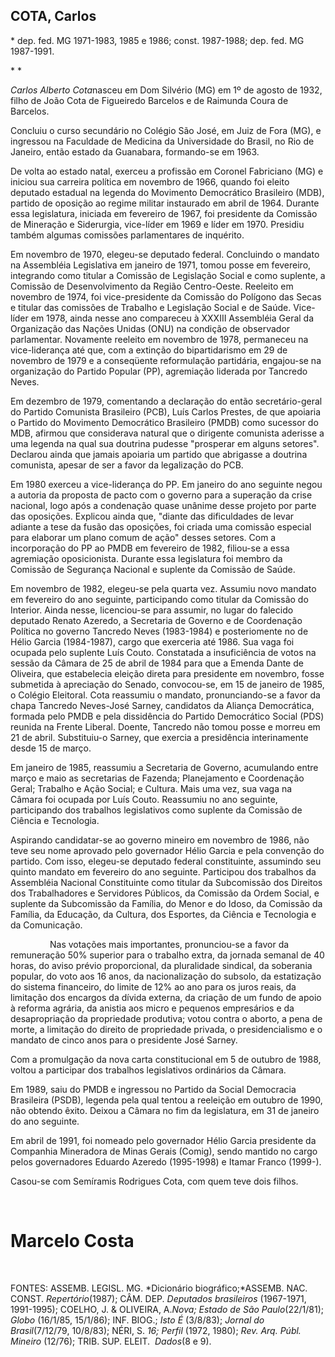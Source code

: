 COTA, Carlos
------------

\* dep. fed. MG 1971-1983, 1985 e 1986; const. 1987-1988; dep. fed. MG
1987-1991.

* *

*Carlos Alberto Cota*nasceu em Dom Silvério (MG) em 1º de agosto de
1932, filho de João Cota de Figueiredo Barcelos e de Raimunda Coura de
Barcelos.

Concluiu o curso secundário no Colégio São José, em Juiz de Fora (MG), e
ingressou na Faculdade de Medicina da Universidade do Brasil, no Rio de
Janeiro, então estado da Guanabara, formando-se em 1963.

De volta ao estado natal, exerceu a profissão em Coronel Fabriciano (MG)
e iniciou sua carreira política em novembro de 1966, quando foi eleito
deputado estadual na legenda do Movimento Democrático Brasileiro (MDB),
partido de oposição ao regime militar instaurado em abril de 1964.
Durante essa legislatura, iniciada em fevereiro de 1967, foi presidente
da Comissão de Mineração e Siderurgia, vice-líder em 1969 e líder em
1970. Presidiu também algumas comissões parlamentares de inquérito.

Em novembro de 1970, elegeu-se deputado federal. Concluindo o mandato na
Assembléia Legislativa em janeiro de 1971, tomou posse em fevereiro,
integrando como titular a Comissão de Legislação Social e como suplente,
a Comissão de Desenvolvimento da Região Centro-Oeste. Reeleito em
novembro de 1974, foi vice-presidente da Comissão do Polígono das Secas
e titular das comissões de Trabalho e Legislação Social e de Saúde.
Vice-líder em 1978, ainda nesse ano compareceu à XXXIII Assembléia Geral
da Organização das Nações Unidas (ONU) na condição de observador
parlamentar. Novamente reeleito em novembro de 1978, permaneceu na
vice-liderança até que, com a extinção do bipartidarismo em 29 de
novembro de 1979 e a conseqüente reformulação partidária, engajou-se na
organização do Partido Popular (PP), agremiação liderada por Tancredo
Neves.

Em dezembro de 1979, comentando a declaração do então secretário-geral
do Partido Comunista Brasileiro (PCB), Luís Carlos Prestes, de que
apoiaria o Partido do Movimento Democrático Brasileiro (PMDB) como
sucessor do MDB, afirmou que considerava natural que o dirigente
comunista aderisse a uma legenda na qual sua doutrina pudesse "prosperar
em alguns setores". Declarou ainda que jamais apoiaria um partido que
abrigasse a doutrina comunista, apesar de ser a favor da legalização do
PCB.

Em 1980 exerceu a vice-liderança do PP. Em janeiro do ano seguinte negou
a autoria da proposta de pacto com o governo para a superação da crise
nacional, logo após a condenação quase unânime desse projeto por parte
das oposições. Explicou ainda que, "diante das dificuldades de levar
adiante a tese da fusão das oposições, foi criada uma comissão especial
para elaborar um plano comum de ação" desses setores. Com a incorporação
do PP ao PMDB em fevereiro de 1982, filiou-se a essa agremiação
oposicionista. Durante essa legislatura foi membro da Comissão de
Segurança Nacional e suplente da Comissão de Saúde.

Em novembro de 1982, elegeu-se pela quarta vez. Assumiu novo mandato em
fevereiro do ano seguinte, participando como titular da Comissão do
Interior. Ainda nesse, licenciou-se para assumir, no lugar do falecido
deputado Renato Azeredo, a Secretaria de Governo e de Coordenação
Política no governo Tancredo Neves (1983-1984) e posteriomente no de
Hélio Garcia (1984-1987), cargo que exerceria até 1986. Sua vaga foi
ocupada pelo suplente Luís Couto. Constatada a insuficiência de votos na
sessão da Câmara de 25 de abril de 1984 para que a Emenda Dante de
Oliveira, que estabelecia eleição direta para presidente em novembro,
fosse submetida à apreciação do Senado, convocou-se, em 15 de janeiro de
1985, o Colégio Eleitoral. Cota reassumiu o mandato, pronunciando-se a
favor da chapa Tancredo Neves-José Sarney, candidatos da Aliança
Democrática, formada pelo PMDB e pela dissidência do Partido Democrático
Social (PDS) reunida na Frente Liberal. Doente, Tancredo não tomou posse
e morreu em 21 de abril. Substituiu-o Sarney, que exercia a presidência
interinamente desde 15 de março.

Em janeiro de 1985, reassumiu a Secretaria de Governo, acumulando entre
março e maio as secretarias de Fazenda; Planejamento e Coordenação
Geral; Trabalho e Ação Social; e Cultura. Mais uma vez, sua vaga na
Câmara foi ocupada por Luís Couto. Reassumiu no ano seguinte,
participando dos trabalhos legislativos como suplente da Comissão de
Ciência e Tecnologia.

Aspirando candidatar-se ao governo mineiro em novembro de 1986, não teve
seu nome aprovado pelo governador Hélio Garcia e pela convenção do
partido. Com isso, elegeu-se deputado federal constituinte, assumindo
seu quinto mandato em fevereiro do ano seguinte. Participou dos
trabalhos da Assembléia Nacional Constituinte como titular da
Subcomissão dos Direitos dos Trabalhadores e Servidores Públicos, da
Comissão da Ordem Social, e suplente da Subcomissão da Família, do Menor
e do Idoso, da Comissão da Família, da Educação, da Cultura, dos
Esportes, da Ciência e Tecnologia e da Comunicação.

                Nas votações mais importantes, pronunciou-se a favor da
remuneração 50% superior para o trabalho extra, da jornada semanal de 40
horas, do aviso prévio proporcional, da pluralidade sindical, da
soberania popular, do voto aos 16 anos, da nacionalização do subsolo, da
estatização do sistema financeiro, do limite de 12% ao ano para os juros
reais, da limitação dos encargos da dívida externa, da criação de um
fundo de apoio à reforma agrária, da anistia aos micro e pequenos
empresários e da desapropriação da propriedade produtiva; votou contra o
aborto, a pena de morte, a limitação do direito de propriedade privada,
o presidencialismo e o mandato de cinco anos para o presidente José
Sarney.

Com a promulgação da nova carta constitucional em 5 de outubro de 1988,
voltou a participar dos trabalhos legislativos ordinários da Câmara.

Em 1989, saiu do PMDB e ingressou no Partido da Social Democracia
Brasileira (PSDB), legenda pela qual tentou a reeleição em outubro de
1990, não obtendo êxito. Deixou a Câmara no fim da legislatura, em 31 de
janeiro do ano seguinte.

Em abril de 1991, foi nomeado pelo governador Hélio Garcia presidente da
Companhia Mineradora de Minas Gerais (Comig), sendo mantido no cargo
pelos governadores Eduardo Azeredo (1995-1998) e Itamar Franco (1999-).

Casou-se com Semíramis Rodrigues Cota, com quem teve dois filhos.

 

Marcelo Costa
=============

 

FONTES: ASSEMB. LEGISL. MG. *Dicionário biográfico;*ASSEMB. NAC. CONST.
*Repertório*(1987); CÂM. DEP. *Deputados brasileiros* (1967-1971,
1991-1995); COELHO, J. & OLIVEIRA, A.*Nova; Estado de São
Paulo*(22/1/81); *Globo* (16/1/85, 15/1/86); INF. BIOG.; *Isto É*
(3/8/83); *Jornal* *do Brasil*(7/12/79, 10/8/83); NÉRI, S. *16; Perfil*
(1972, 1980); *Rev. Arq. Públ. Mineiro* (12/76); TRIB. SUP. ELEIT. 
*Dados*(8 e 9).

 
